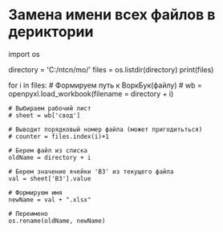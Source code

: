 # Замена имени всех файлов в дериктории

import os

directory = 'C:/ntcn/mo/'
files = os.listdir(directory)
print(files)

for i in files:
    # Формируем путь к ВоркБук(файлу)
    # wb = openpyxl.load_workbook(filename = directory + i)

    # Выбираем рабочий лист
    # sheet = wb['свод']

    # Выводит порядковый номер файла (может пригодитьться)
    # counter = files.index(i)+1

    # Берем файл из списка
    oldName = directory + i

	# Берем значение ячейки 'B3' из текущего файла
    val = sheet['B3'].value

    # Формируем имя
    newName = val + ".xlsx"

    # Переимено
    os.rename(oldName, newName)


